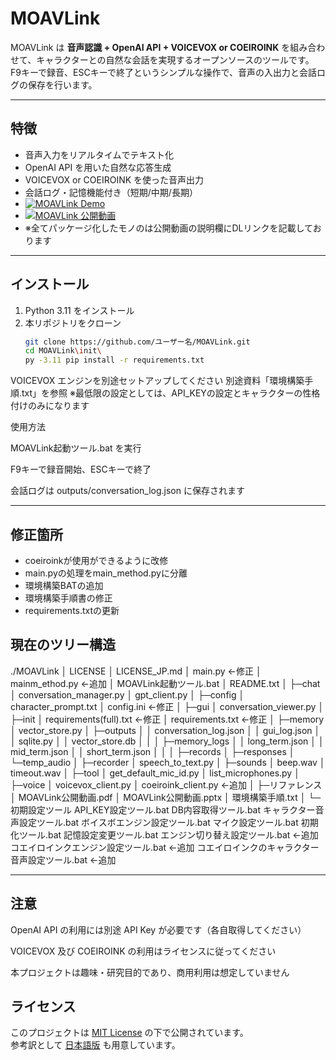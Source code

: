 # MOAVLink

MOAVLink は **音声認識 + OpenAI API + VOICEVOX or COEIROINK** を組み合わせて、キャラクターとの自然な会話を実現するオープンソースのツールです。  
F9キーで録音、ESCキーで終了というシンプルな操作で、音声の入出力と会話ログの保存を行います。

---

## 特徴
-  音声入力をリアルタイムでテキスト化
-  OpenAI API を用いた自然な応答生成
-  VOICEVOX or COEIROINK を使った音声出力
-  会話ログ・記憶機能付き（短期/中期/長期）
-  [![MOAVLink Demo](https://img.youtube.com/vi/gpfVaMXgogM/0.jpg)](https://youtu.be/gpfVaMXgogM)
- [![MOAVLink 公開動画](https://img.youtube.com/vi/ectvxXsy8-0/0.jpg)](https://www.youtube.com/watch?v=ectvxXsy8-0)
- ※全てパッケージ化したモノのは公開動画の説明欄にDLリンクを記載しております
 

---

## インストール
1. Python 3.11 をインストール
2. 本リポジトリをクローン
   ```bash
   git clone https://github.com/ユーザー名/MOAVLink.git
   cd MOAVLink\init\
   py -3.11 pip install -r requirements.txt


VOICEVOX エンジンを別途セットアップしてください
別途資料「環境構築手順.txt」を参照
※最低限の設定としては、API_KEYの設定とキャラクターの性格付けのみになります

使用方法

MOAVLink起動ツール.bat を実行

F9キーで録音開始、ESCキーで終了

会話ログは outputs/conversation_log.json に保存されます

---

## 修正箇所

- coeiroinkが使用ができるように改修
- main.pyの処理をmain_method.pyに分離
- 環境構築BATの追加
- 環境構築手順書の修正
- requirements.txtの更新

## 現在のツリー構造
./MOAVLink
│  LICENSE
│  LICENSE_JP.md
│  main.py                 ←修正
│  mainm_ethod.py          ←追加
│  MOAVLink起動ツール.bat
│  README.txt
│
├─chat
│      conversation_manager.py
│      gpt_client.py
│
├─config
│      character_prompt.txt
│      config.ini         ←修正
│
├─gui
│      conversation_viewer.py
│
├─init
│      requirements(full).txt  ←修正
│      requirements.txt        ←修正
│
├─memory
│      vector_store.py
│
├─outputs
│  │  conversation_log.json
│  │  gui_log.json
│  │  sqlite.py
│  │  vector_store.db
│  │
│  ├─memory_logs
│  │      long_term.json
│  │      mid_term.json
│  │      short_term.json
│  │
│  ├─records
│  ├─responses
│  └─temp_audio
│
├─recorder
│       speech_to_text.py
│
├─sounds
│      beep.wav
│      timeout.wav
│
├─tool
│      get_default_mic_id.py
│      list_microphones.py
│
├─voice
│     voicevox_client.py
│     coeiroink_client.py          ←追加
│
├─リファレンス
│      MOAVLink公開動画.pdf
│      MOAVLink公開動画.pptx
│      環境構築手順.txt
│
└─初期設定ツール
        API_KEY設定ツール.bat
        DB内容取得ツール.bat
        キャラクター音声設定ツール.bat
        ボイスボエンジン設定ツール.bat
        マイク設定ツール.bat
        初期化ツール.bat
        記憶設定変更ツール.bat
        エンジン切り替え設定ツール.bat                   ←追加
        コエイロインクエンジン設定ツール.bat             ←追加
        コエイロインクのキャラクター音声設定ツール.bat   ←追加

---

## 注意

OpenAI API の利用には別途 API Key が必要です（各自取得してください）

VOICEVOX 及び COEIROINK の利用はライセンスに従ってください

本プロジェクトは趣味・研究目的であり、商用利用は想定していません

## ライセンス
このプロジェクトは [MIT License](./LICENSE) の下で公開されています。  
参考訳として [日本語版](./LICENSE_JP.md) も用意しています。
